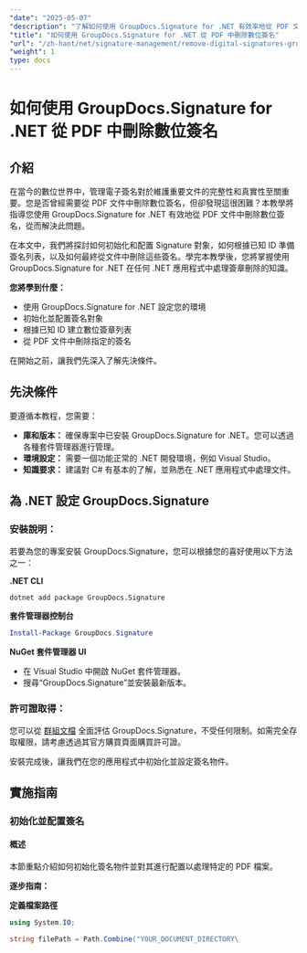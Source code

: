```yaml
---
"date": "2025-05-07"
"description": "了解如何使用 GroupDocs.Signature for .NET 有效率地從 PDF 文件中刪除數位簽章。本逐步指南涵蓋安裝、設定和刪除流程。"
"title": "如何使用 GroupDocs.Signature for .NET 從 PDF 中刪除數位簽名"
"url": "/zh-hant/net/signature-management/remove-digital-signatures-groupdocs-dotnet-pdf/"
"weight": 1
type: docs
---
```

# 如何使用 GroupDocs.Signature for .NET 從 PDF 中刪除數位簽名

## 介紹

在當今的數位世界中，管理電子簽名對於維護重要文件的完整性和真實性至關重要。您是否曾經需要從 PDF 文件中刪除數位簽名，但卻發現這很困難？本教學將指導您使用 GroupDocs.Signature for .NET 有效地從 PDF 文件中刪除數位簽名，從而解決此問題。

在本文中，我們將探討如何初始化和配置 Signature 對象，如何根據已知 ID 準備簽名列表，以及如何最終從文件中刪除這些簽名。學完本教學後，您將掌握使用 GroupDocs.Signature for .NET 在任何 .NET 應用程式中處理簽章刪除的知識。

**您將學到什麼：**
- 使用 GroupDocs.Signature for .NET 設定您的環境
- 初始化並配置簽名對象
- 根據已知 ID 建立數位簽章列表
- 從 PDF 文件中刪除指定的簽名

在開始之前，讓我們先深入了解先決條件。

## 先決條件

要遵循本教程，您需要：

- **庫和版本：** 確保專案中已安裝 GroupDocs.Signature for .NET。您可以透過各種套件管理器進行管理。
- **環境設定：** 需要一個功能正常的 .NET 開發環境，例如 Visual Studio。
- **知識要求：** 建議對 C# 有基本的了解，並熟悉在 .NET 應用程式中處理文件。

## 為 .NET 設定 GroupDocs.Signature

### 安裝說明：

若要為您的專案安裝 GroupDocs.Signature，您可以根據您的喜好使用以下方法之一：

**.NET CLI**
```bash
dotnet add package GroupDocs.Signature
```

**套件管理器控制台**
```powershell
Install-Package GroupDocs.Signature
```

**NuGet 套件管理器 UI**
- 在 Visual Studio 中開啟 NuGet 套件管理器。
- 搜尋“GroupDocs.Signature”並安裝最新版本。

### 許可證取得：

您可以從 [群組文檔](https://purchase.groupdocs.com/temporary-license/) 全面評估 GroupDocs.Signature，不受任何限制。如需完全存取權限，請考慮透過其官方購買頁面購買許可證。

安裝完成後，讓我們在您的應用程式中初始化並設定簽名物件。

## 實施指南

### 初始化並配置簽名

#### 概述
本節重點介紹如何初始化簽名物件並對其進行配置以處理特定的 PDF 檔案。

**逐步指南：**

**定義檔案路徑**
```csharp
using System.IO;

string filePath = Path.Combine("YOUR_DOCUMENT_DIRECTORY\